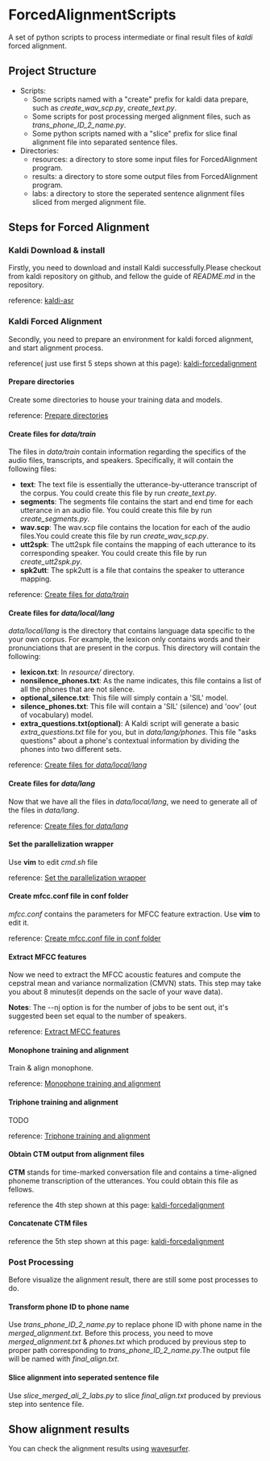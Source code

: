 # ForcedAlignmentScripts
A set of python scripts to process intermediate or final result files of *kaldi* forced alignment.

## Project Structure
* Scripts:
    - Some scripts named with a "create" prefix  for kaldi data prepare, such as *create_wav_scp.py*, *create_text.py*.
    - Some scripts for post processing merged alignment files, such as *trans_phone_ID_2_name.py*.
    - Some python scripts named with a "slice" prefix for slice final alignment file into separated sentence files.
* Directories:
    - resources: a directory to store some input files for ForcedAlignment program.
    - results: a directory to store some output files from ForcedAlignment program.
    - labs: a directory to store the seperated sentence alignment files sliced from merged alignment file.

## Steps for Forced Alignment
### Kaldi Download & install
Firstly, you need to download and install Kaldi successfully.Please checkout from kaldi repository on github, and fellow the guide of *README.md* in the repository.

reference:
[kaldi-asr](http://www.kaldi-asr.org/)

### Kaldi Forced Alignment
Secondly, you need to  prepare an environment for kaldi forced alignment, and start alignment process.

reference( just use first 5 steps shown at this page):
[kaldi-forcedalignment](https://www.eleanorchodroff.com/tutorial/kaldi/kaldi-forcedalignment.html)

#### Prepare directories
Create some directories to house your training data and models.

reference:
[Prepare directories](https://www.eleanorchodroff.com/tutorial/kaldi/kaldi-training.html)

#### Create files for *data/train*
The files in *data/train* contain information regarding the specifics of the audio files, transcripts, and speakers. Specifically, it will contain the following files:
* **text**: The text file is essentially the utterance-by-utterance transcript of the corpus. You could create this file by run *create_text.py*.
* **segments**: The segments file contains the start and end time for each utterance in an audio file. You could create this file by run *create_segments.py*.
* **wav.scp**: The wav.scp file contains the location for each of the audio files.You could create this file by run *create_wav_scp.py*.
* **utt2spk**: The utt2spk file contains the mapping of each utterance to its corresponding speaker. You could create this file by run *create_utt2spk.py*.
* **spk2utt**: The spk2utt is a file that contains the speaker to utterance mapping.

reference:
[Create files for *data/train*](https://www.eleanorchodroff.com/tutorial/kaldi/kaldi-training2.html)

#### Create files for *data/local/lang*
*data/local/lang* is the directory that contains language data specific to the your own corpus. For example, the lexicon only contains words and their pronunciations that are present in the corpus. This directory will contain the following:
* **lexicon.txt**: In *resource/* directory.
* **nonsilence_phones.txt**: As the name indicates, this file contains a list of all the phones that are not silence.
* **optional_silence.txt**: This file will simply contain a 'SIL' model.
* **silence_phones.txt**: This file will contain a 'SIL' (silence) and 'oov' (out of vocabulary) model.
* **extra_questions.txt(optional)**: A Kaldi script will generate a basic *extra_questions.txt* file for you, but in *data/lang/phones*. This file "asks questions" about a phone's contextual information by dividing the phones into two different sets. 

reference:
[Create files for *data/local/lang*](https://www.eleanorchodroff.com/tutorial/kaldi/kaldi-training3.html)

#### Create files for *data/lang*
Now that we have all the files in *data/local/lang*, we need to generate all of the files in *data/lang*.

reference:
[Create files for *data/lang*](https://www.eleanorchodroff.com/tutorial/kaldi/kaldi-training4.html)

#### Set the parallelization wrapper
Use **vim** to edit *cmd.sh* file

reference:
[Set the parallelization wrapper](https://www.eleanorchodroff.com/tutorial/kaldi/kaldi-training5.html)

#### Create mfcc.conf file in conf folder
*mfcc.conf* contains the parameters for MFCC feature extraction. Use **vim** to edit it.

reference:
[Create mfcc.conf file in conf folder](https://www.eleanorchodroff.com/tutorial/kaldi/kaldi-training6.html)

#### Extract MFCC features
Now we need to extract the MFCC acoustic features and compute the cepstral mean and variance normalization (CMVN) stats. This step may take you about 8 minutes(it depends on the sacle of your wave data).

**Notes**: The --nj option is for the number of jobs to be sent out, it's suggested been set equal to the number of speakers.

reference:
[Extract MFCC features](https://www.eleanorchodroff.com/tutorial/kaldi/kaldi-training7.html)

#### Monophone training and alignment
Train & align monophone.

reference:
[Monophone training and alignment](https://www.eleanorchodroff.com/tutorial/kaldi/kaldi-training8.html)

#### Triphone training and alignment
TODO

reference:
[Triphone training and alignment](https://www.eleanorchodroff.com/tutorial/kaldi/kaldi-training9.html)

#### Obtain CTM output from alignment files
**CTM** stands for time-marked conversation file and contains a time-aligned phoneme transcription of the utterances. You could obtain this file as fellows.

reference the 4th step shown at this page:
[kaldi-forcedalignment](https://www.eleanorchodroff.com/tutorial/kaldi/kaldi-forcedalignment.html)

#### Concatenate CTM files
reference the 5th step shown at this page:
[kaldi-forcedalignment](https://www.eleanorchodroff.com/tutorial/kaldi/kaldi-forcedalignment.html)

### Post Processing
Before visualize the alignment result, there are still some post processes to do.

#### Transform phone ID to phone name
Use *trans_phone_ID_2_name.py* to replace phone ID with phone name in the *merged_alignment.txt*. Before this process, you need to move *merged_alignment.txt* & *phones.txt* which produced by previous step to proper path corresponding to *trans_phone_ID_2_name.py*.The output file will be named with *final_align.txt*.

#### Slice alignment into seperated sentence file
Use *slice_merged_ali_2_labs.py* to slice *final_align.txt* produced by previous step into sentence file.

## Show alignment results
You can check the alignment results using [wavesurfer](https://sourceforge.net/projects/wavesurfer/).


